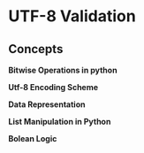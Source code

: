 # UTF-8 Validation

## Concepts
**Bitwise Operations in python**

**Utf-8 Encoding Scheme**

**Data Representation**

**List Manipulation in Python**

**Bolean Logic**